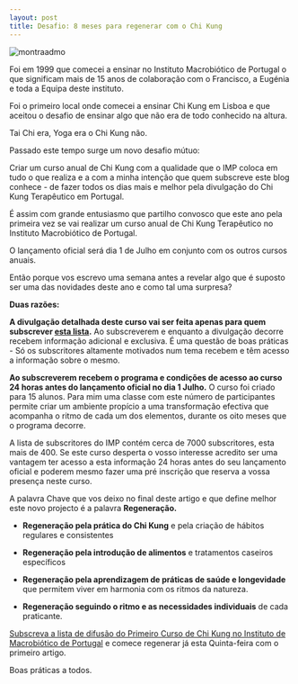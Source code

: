 ```yaml
---
layout: post
title: Desafio: 8 meses para regenerar com o Chi Kung 
--- 
```

![montraadmo](http://devagar.org/imagens/mawangdui.jpg)

Foi em 1999 que comecei a ensinar no Instituto Macrobiótico de Portugal o que significam mais de 15 anos de colaboração com o Francisco, a Eugénia e toda a Equipa deste instituto. 

Foi o primeiro local onde comecei a ensinar Chi Kung em Lisboa e que aceitou o desafio de ensinar algo que não era de todo conhecido na altura. 

Tai Chi era, Yoga era o Chi Kung não. 

Passado este tempo surge um novo desafio mútuo: 

Criar um curso anual de Chi Kung com a qualidade que o IMP coloca em tudo o que realiza e a com a minha intenção que quem subscreve este blog conhece - de fazer todos os dias mais e melhor pela divulgação do Chi Kung Terapêutico em Portugal.

É assim com grande entusiasmo que partilho convosco que este ano pela primeira vez se vai realizar um curso anual de Chi Kung Terapêutico no Instituto Macrobiótico de Portugal.

O lançamento oficial será dia 1 de Julho em conjunto com os outros cursos anuais. 

Então porque vos escrevo uma semana antes a revelar algo que é suposto ser uma das novidades deste ano e como tal uma surpresa?

**Duas razões:**

**A divulgação detalhada deste curso vai ser feita apenas para quem  subscrever [esta lista](http://eepurl.com/XgxBr).** Ao subscreverem e enquanto a divulgação decorre recebem informação adicional e exclusiva. É uma questão de boas práticas - Só os subscritores altamente motivados num tema recebem e têm acesso a informação sobre o mesmo.

**Ao subscreverem recebem o programa e condições de acesso ao curso 24 horas antes do lançamento oficial no dia 1 Julho.** O curso foi criado para 15 alunos. Para mim uma classe com este número de participantes permite criar um ambiente propício a uma transformação efectiva que acompanha o ritmo de cada um dos elementos, durante os oito meses que o programa decorre.

A lista de subscritores do IMP contém cerca de 7000 subscritores, esta mais de 400. Se este curso desperta o vosso interesse acredito ser uma vantagem ter acesso a esta informação 24 horas antes do seu lançamento oficial e poderem mesmo fazer uma pré inscrição que reserva a vossa presença neste curso. 

A palavra Chave que vos deixo no final deste artigo e que define melhor este novo projecto é a palavra **Regeneração.**

+ **Regeneração pela prática do Chi Kung** e pela criação de hábitos regulares e consistentes

+ **Regeneração pela introdução de alimentos** e tratamentos caseiros específicos

+ **Regeneração pela aprendizagem de práticas de saúde e longevidade** que permitem viver em harmonia com os ritmos da natureza.

+ **Regeneração seguindo o ritmo e as necessidades individuais** de cada praticante.

[Subscreva a lista de difusão do Primeiro Curso de Chi Kung no Instituto de Macrobiótico de Portugal](http://eepurl.com/XgxBr) e comece regenerar já esta Quinta-feira com o primeiro artigo.

Boas práticas a todos.
